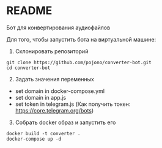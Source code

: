 # README #

Бот для конвертирования аудиофайлов

Для того, чтобы запустить бота на виртуальной машине:


1. Склонировать репозиторий
```
git clone https://github.com/pojono/converter-bot.git
cd converter-bot
```

2. Задать значения переменных
* set domain in docker-compose.yml
* set domain in app.js
* set token in telegram.js
(Как получить токен: https://core.telegram.org/bots)


3. Собрать docker образ и запустить его
```
docker build -t converter .
docker-compose up -d
```
